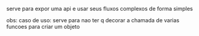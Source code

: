 serve para expor uma api e usar seus fluxos complexos de forma simples



obs: caso de uso: serve para nao ter q decorar a chamada de varias funcoes para criar um objeto 


